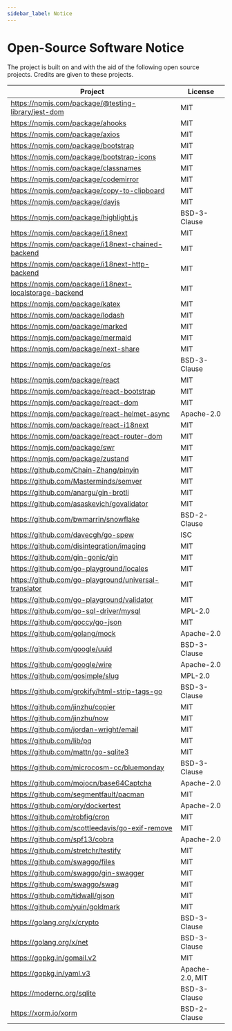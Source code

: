 ```yaml
---
sidebar_label: Notice
---
```


# Open-Source Software Notice

The project is built on and with the aid of the following open source projects. Credits are given to these projects.

|  Project  |  License  |
|  ----  | ----  |
|  https://npmjs.com/package/@testing-library/jest-dom  |  MIT  |
|  https://npmjs.com/package/ahooks  |  MIT  |
|  https://npmjs.com/package/axios  |  MIT  |
|  https://npmjs.com/package/bootstrap  |  MIT  |
|  https://npmjs.com/package/bootstrap-icons  |  MIT  |
|  https://npmjs.com/package/classnames  |  MIT  |
|  https://npmjs.com/package/codemirror  |  MIT  |
|  https://npmjs.com/package/copy-to-clipboard  |  MIT  |
|  https://npmjs.com/package/dayjs  |  MIT  |
|  https://npmjs.com/package/highlight.js  |  BSD-3-Clause  |
|  https://npmjs.com/package/i18next  |  MIT  |
|  https://npmjs.com/package/i18next-chained-backend  |  MIT  |
|  https://npmjs.com/package/i18next-http-backend  |  MIT  |
|  https://npmjs.com/package/i18next-localstorage-backend  |  MIT  |
|  https://npmjs.com/package/katex  |  MIT  |
|  https://npmjs.com/package/lodash  |  MIT  |
|  https://npmjs.com/package/marked  |  MIT  |
|  https://npmjs.com/package/mermaid  |  MIT  |
|  https://npmjs.com/package/next-share  |  MIT  |
|  https://npmjs.com/package/qs  |  BSD-3-Clause  |
|  https://npmjs.com/package/react  |  MIT  |
|  https://npmjs.com/package/react-bootstrap  |  MIT  |
|  https://npmjs.com/package/react-dom  |  MIT  |
|  https://npmjs.com/package/react-helmet-async  |  Apache-2.0  |
|  https://npmjs.com/package/react-i18next  |  MIT  |
|  https://npmjs.com/package/react-router-dom  |  MIT  |
|  https://npmjs.com/package/swr  |  MIT  |
|  https://npmjs.com/package/zustand  |  MIT  |
|  https://github.com/Chain-Zhang/pinyin  |  MIT  |
|  https://github.com/Masterminds/semver  |  MIT  |
|  https://github.com/anargu/gin-brotli  |  MIT  |
|  https://github.com/asaskevich/govalidator  |  MIT  |
|  https://github.com/bwmarrin/snowflake  |  BSD-2-Clause  |
|  https://github.com/davecgh/go-spew  |  ISC  |
|  https://github.com/disintegration/imaging  |  MIT  |
|  https://github.com/gin-gonic/gin  |  MIT  |
|  https://github.com/go-playground/locales  |  MIT  |
|  https://github.com/go-playground/universal-translator  |  MIT  |
|  https://github.com/go-playground/validator  |  MIT  |
|  https://github.com/go-sql-driver/mysql  |  MPL-2.0  |
|  https://github.com/goccy/go-json  |  MIT  |
|  https://github.com/golang/mock  |  Apache-2.0  |
|  https://github.com/google/uuid  |  BSD-3-Clause  |
|  https://github.com/google/wire  |  Apache-2.0  |
|  https://github.com/gosimple/slug  |  MPL-2.0  |
|  https://github.com/grokify/html-strip-tags-go  |  BSD-3-Clause  |
|  https://github.com/jinzhu/copier  |  MIT  |
|  https://github.com/jinzhu/now  |  MIT  |
|  https://github.com/jordan-wright/email  |  MIT  |
|  https://github.com/lib/pq  |  MIT  |
|  https://github.com/mattn/go-sqlite3  |  MIT  |
|  https://github.com/microcosm-cc/bluemonday  |  BSD-3-Clause  |
|  https://github.com/mojocn/base64Captcha  |  Apache-2.0  |
|  https://github.com/segmentfault/pacman  |  MIT  |
|  https://github.com/ory/dockertest  |  Apache-2.0  |
|  https://github.com/robfig/cron  |  MIT  |
|  https://github.com/scottleedavis/go-exif-remove  |  MIT  |
|  https://github.com/spf13/cobra  |  Apache-2.0  |
|  https://github.com/stretchr/testify  |  MIT  |
|  https://github.com/swaggo/files  |  MIT  |
|  https://github.com/swaggo/gin-swagger  |  MIT  |
|  https://github.com/swaggo/swag  |  MIT  |
|  https://github.com/tidwall/gjson  |  MIT  |
|  https://github.com/yuin/goldmark  |  MIT  |
|  https://golang.org/x/crypto  |  BSD-3-Clause  |
|  https://golang.org/x/net  |  BSD-3-Clause  |
|  https://gopkg.in/gomail.v2  |  MIT  |
|  https://gopkg.in/yaml.v3  |  Apache-2.0, MIT  |
|  https://modernc.org/sqlite  |  BSD-3-Clause  |
|  https://xorm.io/xorm  |  BSD-2-Clause  |